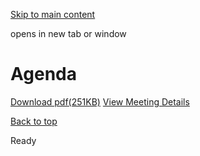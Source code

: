 [Skip to main content](https://www.pittsburghpa.gov/City-Government/Boards-Authorities-Commissions/List-of-Boards-Authorities-Commissions/Commission-on-Human-Relations/Commission-Meetings/CHR-Meetings/2024/124-CHR-Monthly-Meeting/Agenda#main-content)

opens in new tab or window

# Agenda

[Download pdf(251KB)](https://www.pittsburghpa.gov/files/assets/city/v/1/bac/documents/chr/meetings/23691_monthly_commission_meeting_agenda_20240108.pdf) [View Meeting Details](https://www.pittsburghpa.gov/City-Government/Boards-Authorities-Commissions/List-of-Boards-Authorities-Commissions/Commission-on-Human-Relations/Commission-Meetings/CHR-Meetings/2024/124-CHR-Monthly-Meeting)

[Back to top](https://www.pittsburghpa.gov/City-Government/Boards-Authorities-Commissions/List-of-Boards-Authorities-Commissions/Commission-on-Human-Relations/Commission-Meetings/CHR-Meetings/2024/124-CHR-Monthly-Meeting/Agenda#body-top)

Ready
